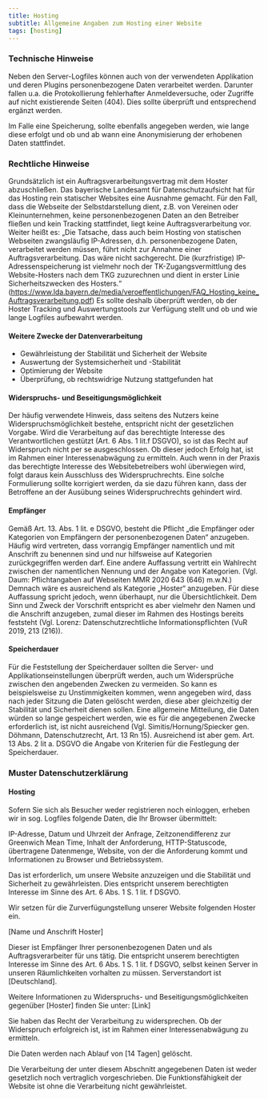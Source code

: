 ```yaml
---
title: Hosting
subtitle: Allgemeine Angaben zum Hosting einer Website
tags: [hosting]
---
```


### Technische Hinweise
Neben den Server-Logfiles können auch von der verwendeten Applikation und deren Plugins personenbezogene Daten verarbeitet werden. Darunter fallen u.a. die Protokollierung fehlerhafter Anmeldeversuche, oder Zugriffe auf nicht existierende Seiten (404). Dies sollte überprüft und entsprechend ergänzt werden.

Im Falle eine Speicherung, sollte ebenfalls angegeben werden, wie lange diese erfolgt und ob und ab wann eine Anonymisierung der erhobenen Daten stattfindet.

### Rechtliche Hinweise
Grundsätzlich ist ein Auftragsverarbeitungsvertrag mit dem Hoster abzuschließen. Das bayerische Landesamt für Datenschutzaufsicht hat für das Hosting rein statischer Websites eine Ausnahme gemacht. Für den Fall, dass die Webseite der Selbstdarstellung dient, z.B. von Vereinen oder Kleinunternehmen, keine personenbezogenen Daten an den Betreiber fließen und kein Tracking stattfindet, liegt keine Auftragsverarbeitung vor. Weiter heißt es: „Die Tatsache, dass auch beim Hosting von statischen Webseiten zwangsläufig IP-Adressen, d.h. personenbezogene Daten, verarbeitet werden müssen, führt nicht zur Annahme einer Auftragsverarbeitung. Das wäre nicht sachgerecht. Die (kurzfristige) IP-Adressenspeicherung ist vielmehr noch der TK-Zugangsvermittlung des Website-Hosters nach dem TKG zuzurechnen und dient in erster Linie Sicherheitszwecken des Hosters.“ (https://www.lda.bayern.de/media/veroeffentlichungen/FAQ_Hosting_keine_Auftragsverarbeitung.pdf) Es sollte deshalb überprüft werden, ob der Hoster Tracking und Auswertungstools zur Verfügung stellt und ob und wie lange Logfiles aufbewahrt werden.

#### Weitere Zwecke der Datenverarbeitung
* Gewährleistung der Stabilität und Sicherheit der Website
* Auswertung der Systemsicherheit und -Stabilität
* Optimierung der Website
* Überprüfung, ob rechtswidrige Nutzung stattgefunden hat

#### Widerspruchs- und Beseitigungsmöglichkeit
Der häufig verwendete Hinweis, dass seitens des Nutzers keine Widerspruchsmöglichkeit bestehe, entspricht nicht der gesetzlichen Vorgabe. Wird die Verarbeitung auf das berechtigte Interesse des Verantwortlichen gestützt (Art. 6 Abs. 1 lit.f DSGVO), so ist das Recht auf Widerspruch nicht per se ausgeschlossen. Ob dieser jedoch Erfolg hat, ist im Rahmen einer Interessenabwägung zu ermitteln. Auch wenn in der Praxis das berechtigte Interesse des Websitebetreibers wohl überwiegen wird, folgt daraus kein Ausschluss des Widerspruchrechts. Eine solche Formulierung sollte korrigiert werden, da sie dazu führen kann, dass der Betroffene an der Ausübung seines Widerspruchrechts gehindert wird.

#### Empfänger
Gemäß Art. 13. Abs. 1 lit. e DSGVO, besteht die Pflicht „die Empfänger oder Kategorien von Empfängern der personenbezogenen Daten“ anzugeben. Häufig wird vertreten, dass vorrangig Empfänger namentlich und mit Anschrift zu benennen sind und nur hilfsweise auf Kategorien zurückgegriffen werden darf. Eine andere Auffassung vertritt ein Wahlrecht zwischen der namentlichen Nennung und der Angabe von Kategorien. (Vgl. Daum: Pflichtangaben auf Webseiten MMR 2020 643 (646) m.w.N.) Demnach wäre es ausreichend als Kategorie „Hoster“ anzugeben. Für diese Auffassung spricht jedoch, wenn überhaupt, nur die Übersichtlichkeit. Dem Sinn und Zweck der Vorschrift entspricht es aber vielmehr den Namen und die Anschrift anzugeben, zumal dieser im Rahmen des Hostings bereits feststeht (Vgl. Lorenz: Datenschutzrechtliche Informationspflichten (VuR 2019, 213 (216)).

#### Speicherdauer
Für die Feststellung der Speicherdauer sollten die Server- und Applikationseinstellungen überprüft werden, auch um Widersprüche zwischen den angebenden Zwecken zu vermeiden. So kann es beispielsweise zu Unstimmigkeiten kommen, wenn angegeben wird, dass nach jeder Sitzung die Daten gelöscht werden, diese aber gleichzeitig der Stabilität und Sicherheit dienen sollen. Eine allgemeine Mitteilung, die Daten würden so lange gespeichert werden, wie es für die angegebenen Zwecke erforderlich ist, ist nicht ausreichend (Vgl. Simitis/Hornung/Spiecker gen. Döhmann, Datenschutzrecht, Art. 13 Rn 15). Ausreichend ist aber gem. Art. 13 Abs. 2 lit a. DSGVO die Angabe von Kriterien für die Festlegung der Speicherdauer.

### Muster Datenschutzerklärung
#### Hosting
Sofern Sie sich als Besucher weder registrieren noch einloggen, erheben wir in sog. Logfiles folgende Daten, die Ihr Browser übermittelt:

IP-Adresse, Datum und Uhrzeit der Anfrage, Zeitzonendifferenz zur Greenwich Mean Time, Inhalt der Anforderung, HTTP-Statuscode, übertragene Datenmenge, Website, von der die Anforderung kommt und Informationen zu Browser und Betriebssystem.

Das ist erforderlich, um unsere Website anzuzeigen und die Stabilität und Sicherheit zu gewährleisten. Dies entspricht unserem berechtigten Interesse im Sinne des Art. 6 Abs. 1 S. 1 lit. f DSGVO.

Wir setzen für die Zurverfügungstellung unserer Website folgenden Hoster ein.

[Name und Anschrift Hoster]

Dieser ist Empfänger Ihrer personenbezogenen Daten und als Auftragsverarbeiter für uns tätig. Die entspricht unserem berechtigten Interesse im Sinne des Art. 6 Abs. 1 S. 1 lit. f DSGVO, selbst keinen Server in unseren Räumlichkeiten vorhalten zu müssen. Serverstandort ist [Deutschland].

Weitere Informationen zu Widerspruchs- und Beseitigungsmöglichkeiten gegenüber [Hoster] finden Sie unter: [Link]

Sie haben das Recht der Verarbeitung zu widersprechen. Ob der Widerspruch erfolgreich ist, ist im Rahmen einer Interessenabwägung zu ermitteln.

Die Daten werden nach Ablauf von [14 Tagen] gelöscht.

Die Verarbeitung der unter diesem Abschnitt angegebenen Daten ist weder gesetzlich noch vertraglich vorgeschrieben. Die Funktionsfähigkeit der Website ist ohne die Verarbeitung nicht gewährleistet.
